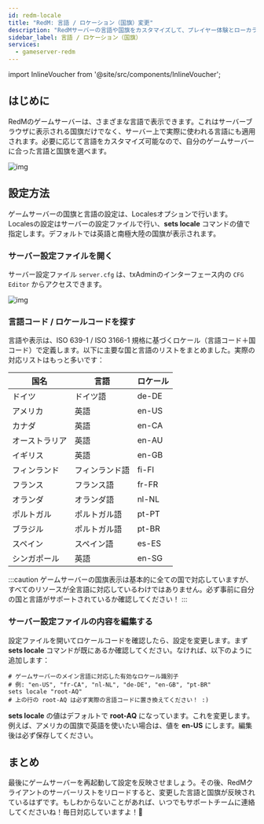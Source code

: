 ```yaml
---
id: redm-locale
title: "RedM: 言語 / ロケーション（国旗）変更"
description: "RedMサーバーの言語や国旗をカスタマイズして、プレイヤー体験とローカライズを向上させる方法 → 今すぐチェック"
sidebar_label: 言語 / ロケーション（国旗）
services:
  - gameserver-redm
---
```


import InlineVoucher from '@site/src/components/InlineVoucher';

## はじめに

RedMのゲームサーバーは、さまざまな言語で表示できます。これはサーバーブラウザに表示される国旗だけでなく、サーバー上で実際に使われる言語にも適用されます。必要に応じて言語をカスタマイズ可能なので、自分のゲームサーバーに合った言語と国旗を選べます。

![img](https://screensaver01.zap-hosting.com/index.php/s/JHgoDfcsN4XX8Jb/preview)

<InlineVoucher />

## 設定方法

ゲームサーバーの国旗と言語の設定は、Localesオプションで行います。Localesの設定はサーバーの設定ファイルで行い、**sets locale** コマンドの値で指定します。デフォルトでは英語と南極大陸の国旗が表示されます。

### サーバー設定ファイルを開く

サーバー設定ファイル `server.cfg` は、txAdminのインターフェース内の `CFG Editor` からアクセスできます。

![img](https://screensaver01.zap-hosting.com/index.php/s/kHeJyeXiKDfSY2c/preview)

### 言語コード / ロケールコードを探す

言語や表示は、ISO 639-1 / ISO 3166-1 規格に基づくロケール（言語コード＋国コード）で定義します。以下に主要な国と言語のリストをまとめました。実際の対応リストはもっと多いです：

| 国名           | 言語       | ロケール  |
| -------------- | ---------- | -------- |
| ドイツ         | ドイツ語   | de-DE    |
| アメリカ       | 英語       | en-US    |
| カナダ         | 英語       | en-CA    |
| オーストラリア | 英語       | en-AU    |
| イギリス       | 英語       | en-GB    |
| フィンランド   | フィンランド語 | fi-FI  |
| フランス       | フランス語 | fr-FR    |
| オランダ       | オランダ語 | nl-NL    |
| ポルトガル     | ポルトガル語 | pt-PT   |
| ブラジル       | ポルトガル語 | pt-BR   |
| スペイン       | スペイン語 | es-ES    |
| シンガポール   | 英語       | en-SG    |

:::caution 
ゲームサーバーの国旗表示は基本的に全ての国で対応していますが、すべてのリソースが全言語に対応しているわけではありません。必ず事前に自分の国と言語がサポートされているか確認してください！
:::

### サーバー設定ファイルの内容を編集する

設定ファイルを開いてロケールコードを確認したら、設定を変更します。まず **sets locale** コマンドが既にあるか確認してください。なければ、以下のように追加します：

```
# ゲームサーバーのメイン言語に対応した有効なロケール識別子
# 例: "en-US", "fr-CA", "nl-NL", "de-DE", "en-GB", "pt-BR"
sets locale "root-AQ" 
# 上の行の root-AQ は必ず実際の言語コードに置き換えてください！ :)
```

**sets locale** の値はデフォルトで **root-AQ** になっています。これを変更します。例えば、アメリカの国旗で英語を使いたい場合は、値を **en-US** にします。編集後は必ず保存してください。

## まとめ

最後にゲームサーバーを再起動して設定を反映させましょう。その後、RedMクライアントのサーバーリストをリロードすると、変更した言語と国旗が反映されているはずです。もしわからないことがあれば、いつでもサポートチームに連絡してくださいね！毎日対応していますよ！🙂

<InlineVoucher />
